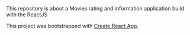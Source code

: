 This repository is about a Movies rating and information application build with the ReactJS

This project was bootstrapped with [Create React App](https://github.com/facebook/create-react-app).

